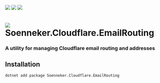 ﻿[![](https://img.shields.io/nuget/v/soenneker.cloudflare.emailrouting.svg?style=for-the-badge)](https://www.nuget.org/packages/soenneker.cloudflare.emailrouting/)
[![](https://img.shields.io/github/actions/workflow/status/soenneker/soenneker.cloudflare.emailrouting/publish-package.yml?style=for-the-badge)](https://github.com/soenneker/soenneker.cloudflare.emailrouting/actions/workflows/publish-package.yml)
[![](https://img.shields.io/nuget/dt/soenneker.cloudflare.emailrouting.svg?style=for-the-badge)](https://www.nuget.org/packages/soenneker.cloudflare.emailrouting/)

# ![](https://user-images.githubusercontent.com/4441470/224455560-91ed3ee7-f510-4041-a8d2-3fc093025112.png) Soenneker.Cloudflare.EmailRouting
### A utility for managing Cloudflare email routing and addresses

## Installation

```
dotnet add package Soenneker.Cloudflare.EmailRouting
```
